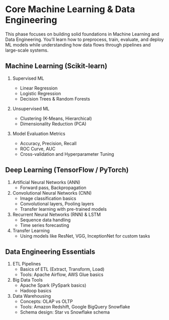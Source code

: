 # Core Machine Learning & Data Engineering

This phase focuses on building solid foundations in Machine Learning and Data Engineering.
You’ll learn how to preprocess, train, evaluate, and deploy ML models while understanding how data flows through pipelines and large-scale systems.

## Machine Learning (Scikit-learn)
1. Supervised ML
    - Linear Regression
    - Logistic Regression
    - Decision Trees & Random Forests
2. Unsupervised ML
    - Clustering (K-Means, Hierarchical)
    - Dimensionality Reduction (PCA)

3. Model Evaluation Metrics
    - Accuracy, Precision, Recall
    - ROC Curve, AUC
    - Cross-validation and Hyperparameter Tuning

## Deep Learning (TensorFlow / PyTorch)
1. Artificial Neural Networks (ANN)
    - Forward pass, Backpropagation
2. Convolutional Neural Networks (CNN)
    - Image classification basics
    - Convolutional layers, Pooling layers
    - Transfer learning with pre-trained models
3. Recurrent Neural Networks (RNN) & LSTM
    - Sequence data handling    
    - Time series forecasting
4. Transfer Learning
    - Using models like ResNet, VGG, InceptionNet for custom tasks

## Data Engineering Essentials
1. ETL Pipelines
    - Basics of ETL (Extract, Transform, Load)
    - Tools: Apache Airflow, AWS Glue basics
2. Big Data Tools
    - Apache Spark (PySpark basics)
    - Hadoop basics
3. Data Warehousing
    - Concepts: OLAP vs OLTP
    - Tools: Amazon Redshift, Google BigQuery Snowflake
    - Schema design: Star vs Snowflake schema
    
